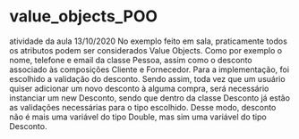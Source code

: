 # value_objects_POO
atividade da aula 13/10/2020
  No exemplo feito em sala, praticamente todos os atributos podem ser considerados Value Objects. Como por exemplo o nome, telefone e email da classe Pessoa, assim como o desconto associado às composições Cliente e Fornecedor.
  Para a implementação, foi escolhido a validação do desconto. Sendo assim, toda vez que um usuário quiser adicionar um novo desconto à alguma compra, será necessário instanciar um new Desconto, sendo que dentro da classe Desconto já estão as validações necessárias para o tipo escolhido. Desse modo, desconto não é mais uma variável do tipo Double, mas sim uma variável do tipo Desconto.
